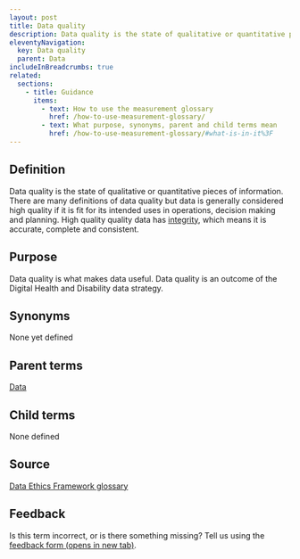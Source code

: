 ```yaml
---
layout: post
title: Data quality
description: Data quality is the state of qualitative or quantitative pieces of information. There are many definitions of data quality but data is generally considered high quality if it is fit for its intended uses in operations, decision making and planning. High quality quality data has integrity, which means it is accurate, complete and consistent.
eleventyNavigation:
  key: Data quality
  parent: Data
includeInBreadcrumbs: true
related:
  sections:
    - title: Guidance
      items:
        - text: How to use the measurement glossary
          href: /how-to-use-measurement-glossary/
        - text: What purpose, synonyms, parent and child terms mean
          href: /how-to-use-measurement-glossary/#what-is-in-it%3F
---
```


## Definition

Data quality is the state of qualitative or quantitative pieces of information. There are many definitions of data quality but data is generally considered high quality if it is fit for its intended uses in operations, decision making and planning. High quality quality data has [integrity](/a-to-z/data-integrity), which means it is accurate, complete and consistent.

## Purpose

Data quality is what makes data useful. Data quality is an outcome of the Digital Health and Disability data strategy.

## Synonyms

None yet defined

## Parent terms

[Data](/a-to-z/data)

## Child terms

None defined

## Source

[Data Ethics Framework glossary](https://www.gov.uk/government/publications/data-ethics-framework/data-ethics-framework-glossary-and-methodology#data-quality)

## Feedback

Is this term incorrect, or is there something missing? Tell us using the <a href="https://forms.office.com/Pages/ResponsePage.aspx?id=DpxP-knna0i8NIr6EGM3VnGGqao7aCRJpUj9ujjADTdUM1JPNkEwRUdJUVpLQjhCMVZVQklDRDVHRC4u" target="_blank" class="govuk-link">feedback form (opens in new tab)</a>.

